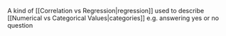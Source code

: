 A kind of [[Correlation vs Regression|regression]] used to describe [[Numerical vs Categorical Values|categories]] e.g. answering yes or no question